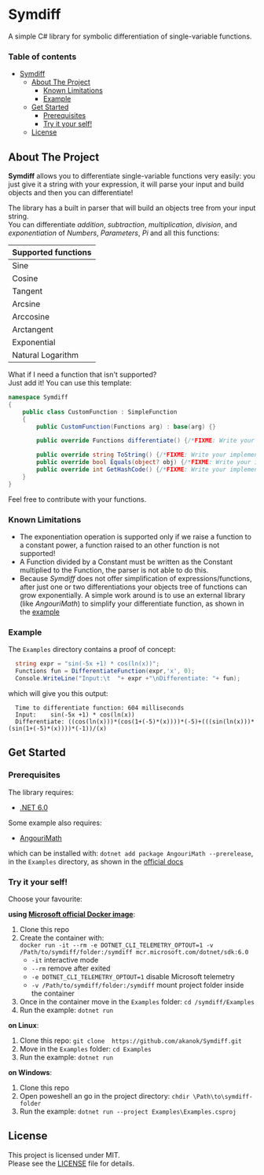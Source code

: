 # Symdiff
A simple C# library for symbolic differentiation of single-variable functions.


### Table of contents
- [Symdiff](#symdiff)
  - [About The Project](#about-the-project)
    - [Known Limitations](#known-limitations)
    - [Example](#example)
  - [Get Started](#get-started)
    - [Prerequisites](#prerequisites)
    - [Try it your self!](#try-it-your-self)
  - [License](#license)

## About The Project
**Symdiff** allows you to differentiate single-variable functions very easily:
you just give it a string with your expression, it will parse your input and build objects and then you can differentiate!

The library has a built in parser that will build an objects tree from your input string.  
You can differentiate *addition*, *subtraction*, *multiplication*, *division*, and *exponentiation* of *Numbers*, *Parameters*, *Pi* and all this functions:

| Supported functions |
|---------------------|
| Sine                |
| Cosine              |
| Tangent             |
| Arcsine             |
| Arccosine           |
| Arctangent          |
| Exponential         |
| Natural Logarithm   |


What if I need a function that isn't supported?  
Just add it! You can use this template:
```C#
namespace Symdiff
{
    public class CustomFunction : SimpleFunction
    {
        public CustomFunction(Functions arg) : base(arg) {}

        public override Functions differentiate() {/*FIXME: Write your implementation*/}

        public override string ToString() {/*FIXME: Write your implementation*/}
        public override bool Equals(object? obj) {/*FIXME: Write your implementation*/}
        public override int GetHashCode() {/*FIXME: Write your implementation*/}
    }
}
```
Feel free to contribute with your functions.


### Known Limitations
- The exponentiation operation is supported only if we raise a function to a constant power, a function raised to an other function is not supported!
- A Function divided by a Constant must be written as the Constant multiplied to the Function, the parser is not able to do this.
- Because *Symdiff* does not offer simplification of expressions/functions, after just one or two differentiations your objects tree of functions can grow exponentially. A simple work around is to use an external library (like *AngouriMath*) to simplify your differentiate function, as shown in the [example](./Examples/Main.cs)


### Example
The `Examples` directory contains a proof of concept:
```C#
  string expr = "sin(-5x +1) * cos(ln(x))";
  Functions fun = DifferentiateFunction(expr,'x', 0);
  Console.WriteLine("Input:\t  "+ expr +"\nDifferentiate: "+ fun);
```
which will give you this output:
```shell
  Time to differentiate function: 604 milliseconds
  Input:    sin(-5x +1) * cos(ln(x))
  Differentiate: ((cos(ln(x)))*(cos(1+(-5)*(x))))*(-5)+(((sin(ln(x)))*(sin(1+(-5)*(x))))*(-1))/(x)
```

## Get Started
### Prerequisites
The library requires:
+ [.NET 6.0](https://dotnet.microsoft.com/en-us/download/dotnet/6.0)

Some example also requires:
+ [AngouriMath](https://github.com/asc-community/AngouriMath)
  
which can be installed with: `dotnet add package AngouriMath --prerelease`, in the `Examples` directory, as shown in the [official docs](https://am.angouri.org/quickstart/)



### Try it your self!
Choose your favourite:

**using [Microsoft official Docker image](https://hub.docker.com/_/microsoft-dotnet-sdk/)**:
1. Clone this repo
2. Create the container with:  
  `docker run -it --rm -e DOTNET_CLI_TELEMETRY_OPTOUT=1 -v /Path/to/symdiff/folder:/symdiff mcr.microsoft.com/dotnet/sdk:6.0`  
    - `-it` interactive mode
    - `--rm` remove after exited
    - `-e DOTNET_CLI_TELEMETRY_OPTOUT=1` disable Microsoft telemetry
    - `-v /Path/to/symdiff/folder:/symdiff` mount project folder inside the container
1. Once in the container move in the `Examples` folder: `cd /symdiff/Examples`
2. Run the example: `dotnet run`

**on Linux**:
1. Clone this repo: `git clone  https://github.com/akanok/Symdiff.git`
2. Move in the `Examples` folder: `cd Examples`
3. Run the example: `dotnet run`

**on Windows**:
1. Clone this repo
2. Open poweshell an go in the project directory: `chdir \Path\to\symdiff-folder`
3. Run the example: `dotnet run --project Examples\Examples.csproj`


## License
This project is licensed under MIT.  
Please see the [LICENSE](/LICENSE) file for details.
